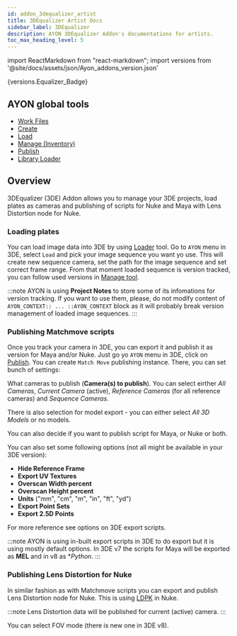 ```yaml
---
id: addon_3dequalizer_artist
title: 3DEqualizer Artist Docs
sidebar_label: 3DEqualizer
description: AYON 3DEqualizer Addon's documentations for artists.
toc_max_heading_level: 5
---
```


import ReactMarkdown from "react-markdown";
import versions from '@site/docs/assets/json/Ayon_addons_version.json'

<ReactMarkdown>
{versions.Equalizer_Badge}
</ReactMarkdown>

## AYON global tools

- [Work Files](artist_tools_workfiles)
- [Create](artist_tools_creator)
- [Load](artist_tools_loader)
- [Manage (Inventory)](artist_tools_inventory)
- [Publish](artist_tools_publisher)
- [Library Loader](artist_tools_library_loader)


## Overview

3DEqualizer (3DE) Addon allows you to manage your 3DE projects, load plates as cameras and publishing of scripts for Nuke and Maya with Lens Distortion node for Nuke.

### Loading plates

You can load image data into 3DE by using [Loader]((artist_tools_loader)) tool. Go to ```AYON``` menu in 3DE, select ```Load``` and pick your image sequence you want yo use. This will create new sequence camera, set the path for the image sequence and set correct frame range. From that moment loaded sequence is version tracked, you can follow used versions in [Manage tool](artist_tools_inventory).

:::note
AYON is using **Project Notes** to store some of its infomations for version tracking. If you want to use them, please, do not modify content of ```AYON_CONTEXT:: ... ::AYON_CONTEXT``` block as it will probably break version management of loaded image sequences.
:::

### Publishing Matchmove scripts
 
Once you track your camera in 3DE, you can export it and publish it as version for Maya and/or Nuke. Just go yo ```AYON``` menu in 3DE, click on [Publish](artist_tools_publisher). You can create ```Match Move``` publishing instance. There, you can set bunch of settings:

What cameras to publish (**Camera(s) to publish**). You can select eirther *All Cameras*, *Current Camera* (active), *Reference Cameras* (for all reference cameras) and *Sequence Cameras*.

There is also selection for model export - you can either select *All 3D Models* or no models.

You can also decide if you want to publish script for Maya, or Nuke or both.

You can also set some following options (not all might be available in your 3DE version):

- **Hide Reference Frame**
- **Export UV Textures**
- **Overscan Width percent**
- **Overscan Height percent**
- **Units** ("mm", "cm", "m", "in", "ft", "yd")
- **Export Point Sets**
- **Export 2.5D Points**

For more reference see options on 3DE export scripts.


:::note
AYON is using in-built export scripts in 3DE to do export but it is using mostly default options. In 3DE v7 the scripts for Maya will be exported as **MEL** and in v8 as **Python*.
:::

### Publishing Lens Distortion for Nuke

In similar fashion as with Matchmove scripts you can export and publish Lens Distortion node for Nuke. This is using [LDPK](https://www.3dequalizer.com/?site=tech_docs&id=110216_01) in Nuke.

:::note
Lens Distortion data will be published for current (active) camera.
:::

You can select FOV mode (there is new one in 3DE v8).

